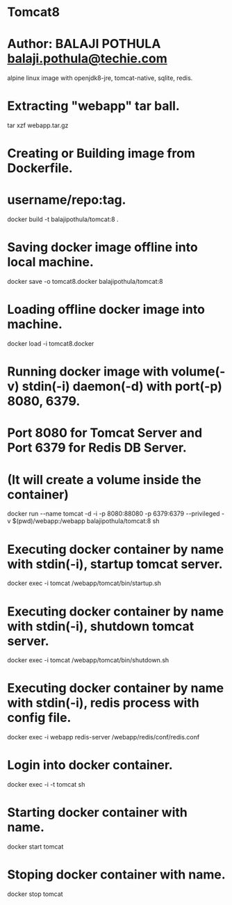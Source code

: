 # Tomcat8
# Author: BALAJI POTHULA <balaji.pothula@techie.com>

alpine linux image with openjdk8-jre, tomcat-native, sqlite, redis.

# Extracting "webapp" tar ball.
tar xzf webapp.tar.gz

# Creating or Building image from Dockerfile.
# username/repo:tag.
docker build -t balajipothula/tomcat:8 .

# Saving docker image offline into local machine.
docker save -o tomcat8.docker balajipothula/tomcat:8

# Loading offline docker image into machine.
docker load -i tomcat8.docker

# Running docker image with volume(-v) stdin(-i) daemon(-d) with port(-p) 8080, 6379.
# Port 8080 for Tomcat Server and Port 6379 for Redis DB Server.
# (It will create a volume inside the container)
docker run --name tomcat -d -i -p 8080:88080 -p 6379:6379 --privileged -v $(pwd)/webapp:/webapp balajipothula/tomcat:8 sh

# Executing docker container by name with stdin(-i), startup  tomcat server.
docker exec -i tomcat /webapp/tomcat/bin/startup.sh

# Executing docker container by name with stdin(-i), shutdown tomcat server.
docker exec -i tomcat /webapp/tomcat/bin/shutdown.sh

# Executing docker container by name with stdin(-i), redis process with config file. 
docker exec -i webapp redis-server /webapp/redis/conf/redis.conf

# Login into docker container.
docker exec -i -t tomcat sh

# Starting docker container with name.
docker start tomcat

# Stoping  docker container with name.
docker stop tomcat
